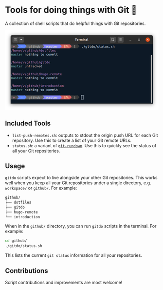 # Tools for doing things with Git 🦾

A collection of shell scripts that do helpful things with Git repositories.

![Screenshot of status.sh output](status-screenshot.png)

## Included Tools

- `list-push-remotes.sh`: outputs to stdout the origin push URL for each Git repository. Use this to create a list of your Git remote URLs.
- `status.sh`: a variant of [`git-rundown`](https://github.com/victoriadrake/git-rundown). Use this to quickly see the status of all your Git repositories.

## Usage

`gitdo` scripts expect to live alongside your other Git repositories. This works well when you keep all your Git repositories under a single directory, e.g. `workspace/` or `github/`. For example:

```text
github/
├── dotfiles
├── gitdo
├── hugo-remote
└── introduction
```

When in the `github/` directory, you can run `gitdo` scripts in the terminal. For example:

```sh
cd github/
./gitdo/status.sh
```

This lists the current `git status` information for all your repositories.

## Contributions

Script contributions and improvements are most welcome!
